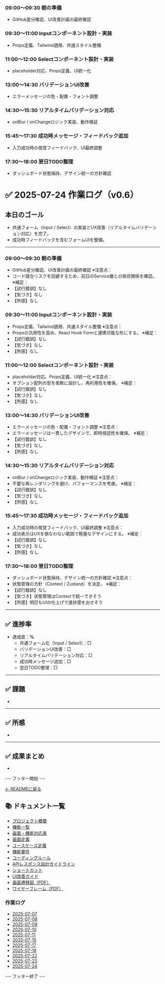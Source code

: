 


### 09:00〜09:30 朝の準備
- GitHub差分確認、UI改善計画の最終確認

### 09:30〜11:00 Inputコンポーネント設計・実装
- Props定義、Tailwind適用、共通スタイル整備

### 11:00〜12:00 Selectコンポーネント設計・実装
- placeholder対応、Props定義、UI統一化

### 13:00〜14:30 バリデーションUI改善
- エラーメッセージの色・配置・フォント調整

### 14:30〜15:30 リアルタイムバリデーション対応
- onBlur / onChangeロジック実装、動作検証

### 15:45〜17:30 成功時メッセージ・フィードバック追加
- 入力成功時の視覚フィードバック、UI最終調整

### 17:30〜18:00 翌日TODO整理
- ダッシュボード状態保持、デザイン統一の方針確認

# ✅ 2025-07-24 作業ログ（v0.6）

## 本日のゴール
- 共通フォーム（Input / Select）の実装とUX改善（リアルタイムバリデーション対応）を完了。
- 成功時フィードバックを含むフォームUIを整備。

---

### 09:00〜09:30 朝の準備
- GitHub差分確認、UI改善計画の最終確認
※注意点：
- コード競合リスクを回避するため、前日のService層との依存関係を確認。
※補足：
- 【試行錯誤】なし
- 【気づき】なし
- 【所感】なし

### 09:30〜11:00 Inputコンポーネント設計・実装
- Props定義、Tailwind適用、共通スタイル整備
※注意点：
- Propsの汎用性を高め、React Hook Formと連携可能な形にする。
※補足：
- 【試行錯誤】なし
- 【気づき】なし
- 【所感】なし

### 11:00〜12:00 Selectコンポーネント設計・実装
- placeholder対応、Props定義、UI統一化
※注意点：
- オプション配列の型を柔軟に設計し、再利用性を確保。
※補足：
- 【試行錯誤】なし
- 【気づき】なし
- 【所感】なし

### 13:00〜14:30 バリデーションUI改善
- エラーメッセージの色・配置・フォント調整
※注意点：
- エラーメッセージは一貫したデザインで、即時視認性を確保。
※補足：
- 【試行錯誤】なし
- 【気づき】なし
- 【所感】なし

### 14:30〜15:30 リアルタイムバリデーション対応
- onBlur / onChangeロジック実装、動作検証
※注意点：
- 不要な再レンダリングを避け、パフォーマンスを考慮。
※補足：
- 【試行錯誤】なし
- 【気づき】なし
- 【所感】なし

### 15:45〜17:30 成功時メッセージ・フィードバック追加
- 入力成功時の視覚フィードバック、UI最終調整
※注意点：
- 成功表示はUXを損なわない範囲で軽量なデザインにする。
※補足：
- 【試行錯誤】なし
- 【気づき】なし
- 【所感】なし

### 17:30〜18:00 翌日TODO整理
- ダッシュボード状態保持、デザイン統一の方針確認
※注意点：
- 状態管理の方針（Context / Zustand）を決定。
※補足：
- 【試行錯誤】なし
- 【気づき】状態管理はContextで統一できそう
- 【所感】明日もUIの仕上げで進捗感を出せそう


---

## ✅ 進捗率
- 達成度：**%**
    - 共通フォーム化（Input / Select）：□
    - バリデーションUI改善：□
    - リアルタイムバリデーション対応：□
    - 成功時メッセージ追加：□
    - 翌日TODO整理：□

---

## ✅ 課題
-

---

## ✅ 所感
-

---

## ✅ 成果まとめ
-
--- フッター開始 ---

[← READMEに戻る](../../README.md)

## 📚 ドキュメント一覧

- [プロジェクト概要](../project-overview.md)
- [機能一覧](../features.md)
- [画面・機能対応表](../function_screen_map.md)
- [画面定義](../screens.md)
- [ユースケース定義](../usecase_reserve.md)
- [機能要件](../functional_requirements.md)
- [コーディングルール](../coding-rules.md)
- [APIレスポンス設計ガイドライン](../api_response.md)
- [ショートカット](../shortcuts.md)
- [UI改善ガイド](../ui_improvement_guide.md)
- [画面遷移図（PDF）](../画面遷移図.pdf)
- [ワイヤーフレーム（PDF）](../ワイヤーフレーム.pdf)

### 作業ログ
- [2025-07-07](../logs/2025-07-07.md)
- [2025-07-08](../logs/2025-07-08.md)
- [2025-07-09](../logs/2025-07-09.md)
- [2025-07-10](../logs/2025-07-10.md)
- [2025-07-11](../logs/2025-07-11.md)
- [2025-07-15](../logs/2025-07-15.md)
- [2025-07-17](../logs/2025-07-17.md)
- [2025-07-18](../logs/2025-07-18.md)
- [2025-07-22](../logs/2025-07-22.md)
- [2025-07-23](../logs/2025-07-23.md)
- [2025-07-24](../logs/2025-07-24.md)

--- フッター終了 ---
